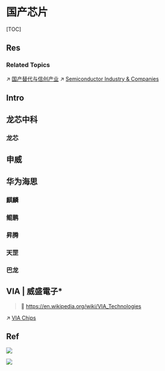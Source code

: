 # 国产芯片

[TOC]



## Res
### Related Topics
↗ [国产替代与信创产业](../../../../../../../../CyberSecurity/国产替代与信创产业.md)
↗ [Semiconductor Industry & Companies](../../../../../../../🗺%20CS%20Overview/Electronics%20&%20Information%20Technologies%20Business%20Fields%20Research/Hardware%20Industry%20&%20Manufacturers/Semiconductor%20Industry%20&%20Companies/Semiconductor%20Industry%20&%20Companies.md)



## Intro



## 龙芯中科
### 龙芯



## 申威



## 华为海思
### 麒麟


### 鲲鹏


### 昇腾


### 天罡


### 巴龙



## VIA | 威盛電子\*
> 🔗 https://en.wikipedia.org/wiki/VIA_Technologies

↗ [VIA Chips](VIA%20Chips.md)



## Ref
[六大国产CPU厂商实力大比拼]: https://www.eet-china.com/mp/a215685.html

![](../../../../../../../../../Assets/Pics/Pasted%20image%2020240227141023.png)

![](../../../../../../../../../Assets/Pics/Pasted%20image%2020240227141031.png)

[华为海思的突围！麒麟芯片、昇腾910b以及影像芯片的最新进展！]: https://www.eet-china.com/mp/a281942.html
